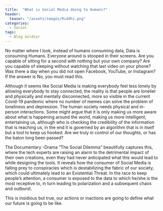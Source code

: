 ```yaml
---
title:  "What is Social Media doing to Humans?"
header:
  teaser: "/assets/images/Riddhi.png"
categories: 
  - Social
tags:
  - Blog Soldier
---
```


No matter where I look, instead of humans consuming data, Data is consuming Humans. Everyone around is stooped in their screens. Are you capable of sitting for a second with nothing but your own company? Are you capable of sleeping without watching that last video on your phone? Was there a day when you did not open Facebook, YouTube, or Instagram? If the answer is No, you must read this.

Although it seems like Social Media is making everybody feel less lonely by allowing everybody to stay connected, the reality is that people are lonelier and physically and mentally disconnected, more so visible in the current Covid-19 pandemic where no number of memes can solve the problem of loneliness and depression. The human society needs physical and in-person interactions. Some might argue that it is only making us more aware about what is happening around the world, making us more intelligent, entertaining us, although who is checking the credibility of the information that is reaching us, in the end it is governed by an algorithm that is in itself but a tool to keep us hooked. Are we truly in control of our thoughts, or has the baton long been passed?

The Documentary -Drama “The Social Dilemma” beautifully captures this, where the tech experts are raising an alarm to the detrimental impact of their own creations, even they had never anticipated what this would lead to while designing the tools. It reveals how the consumer of Social Media is falling prey to conspiracies which is destabilizing the fabric of our society, which could ultimately lead to an Existential Threat. In the race to keep people’s attention, a consumer is exposed to the data to which he/she is the most receptive to, in turn leading to polarization and a subsequent chaos and outburst.

This is insidious but true, our actions or inactions are going to define what our future is going to be like.
